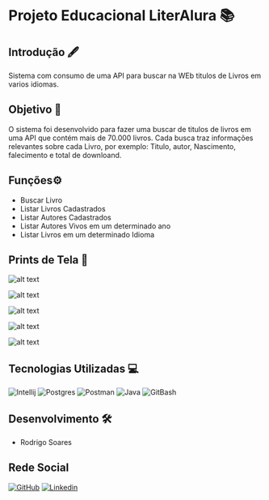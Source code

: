 # Projeto Educacional LiterAlura 📚

## Introdução 🖋️
Sistema com consumo de uma  API para buscar na WEb titulos de Livros em varios idiomas.

## Objetivo 🎯
O sistema foi desenvolvido para fazer uma buscar de titulos de livros em uma API que contém mais de 70.000 livros. Cada busca traz informações relevantes sobre cada Livro, por exemplo: Titulo, autor, Nascimento, falecimento e total de downloand. 

## Funções⚙️
 - Buscar Livro 
 - Listar Livros Cadastrados
 - Listar Autores Cadastrados
 - Listar Autores Vivos em um determinado ano
 - Listar Livros em um determinado Idioma
## Prints de Tela 📸


![alt text](image.png)


![alt text](image-1.png)


![alt text](image-2.png)


![alt text](image-3.png)


![alt text](image-4.png)

## Tecnologias Utilizadas 💻
![Intellij](https://img.shields.io/badge/Intellij-000?style=for-the-badge&logo=mysql&logoColor=blue)
![Postgres](https://img.shields.io/badge/postgres-000?style=for-the-badge&logo=postgres&logoColor=blue)
![Postman](https://img.shields.io/badge/Postman-000?style=for-the-badge&logo=postman&logoColor=blue)
![Java](https://img.shields.io/badge/Java-000?style=for-the-badge&logo=java&logoColor=blue)
![GitBash](https://img.shields.io/badge/Gitbash-000?style=for-the-badge&logo=java&logoColor=blue)

## Desenvolvimento 🛠️

 - Rodrigo Soares

## Rede Social

[![GitHub](https://img.shields.io/badge/GitHub-000?style=for-the-badge&logo=github&logoColor=white)](https://github.com/RodrigoSoares35)
[![Linkedin](https://img.shields.io/badge/Linkedin-000?style=for-the-badge&logo=Linkedin&logoColor=white)](https://linkedin.com/in/rodrigo-soares-java)
